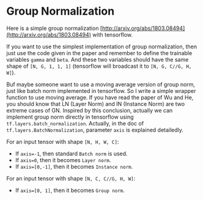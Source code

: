 # Group Normalization

Here is a simple group normalization [http://arxiv.org/abs/1803.08494](http://arxiv.org/abs/1803.08494) with tensorflow.

If you want to use the simplest implementation of group normalization, then just use the code given in the paper and remember to define the trainable variables `gamma` and `beta`. And these two variables should have the same shape of `[N, G, 1, 1, 1]` (tensorflow will broadcast it to `[N, G, C//G, H, W]`).

Buf maybe someone want to use a moving average version of group norm, just like batch norm implemented in tensorflow. So I write a simple wrapper function to use moving average. If you have read the paper of Wu and He, you should know that LN (Layer Norm) and IN (Instance Norm) are two extreme cases of GN. Inspired by this conclusion, actually we can implement group norm directly in tensorflow using `tf.layers.batch_normalization`. Actually, in the doc of `tf.layers.BatchNormalization`, parameter `axis` is explained detailedly. 

For an input tensor with shape `[N, H, W, C]`:

* If `axis=-1`, then standard `Batch norm` is used.
* If `axis=0`, then it becomes `Layer norm`.
* If `axis=[0,-1]`, then it becomes `Instance norm`.

For an input tensor with shape `[N, C, C//G, H, W]`:

* If `axis=[0, 1]`, then it becomes `Group norm`.